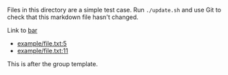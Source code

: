 Files in this directory are a simple test case. Run `./update.sh` and use Git to check that this markdown file hasn't
changed.

Link to [bar<!--eyecue-codemap:VktnGvsHGYg-->](file.txt#L2)

<!--eyecue-codemap-group:5H9f5FRWNGm:{{ range . }}- {{ .MarkdownRangeLink }}{{ "\n" }}{{ end }}-->
- [example/file.txt:5](file.txt#L6-L8)
- [example/file.txt:11](file.txt#L12-L13)
<!--end-eyecue-codemap-group-->

This is after the group template.
